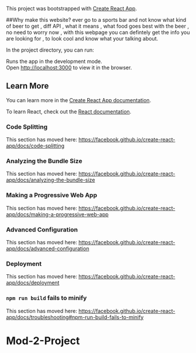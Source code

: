 This project was bootstrapped with [Create React App](https://github.com/facebook/create-react-app).

##Why make this website?
ever go to a sports bar and not know what kind of beer to get , diff API , what it means , what food goes best with the beer , no need to worry now , with this webpage you can defintely get the info you are looking for , to look cool and know what your talking about.




In the project directory, you can run:



Runs the app in the development mode.<br />
Open [http://localhost:3000](http://localhost:3000) to view it in the browser.





## Learn More

You can learn more in the [Create React App documentation](https://facebook.github.io/create-react-app/docs/getting-started).

To learn React, check out the [React documentation](https://reactjs.org/).

### Code Splitting

This section has moved here: https://facebook.github.io/create-react-app/docs/code-splitting

### Analyzing the Bundle Size

This section has moved here: https://facebook.github.io/create-react-app/docs/analyzing-the-bundle-size

### Making a Progressive Web App

This section has moved here: https://facebook.github.io/create-react-app/docs/making-a-progressive-web-app

### Advanced Configuration

This section has moved here: https://facebook.github.io/create-react-app/docs/advanced-configuration

### Deployment

This section has moved here: https://facebook.github.io/create-react-app/docs/deployment

### `npm run build` fails to minify

This section has moved here: https://facebook.github.io/create-react-app/docs/troubleshooting#npm-run-build-fails-to-minify
# Mod-2-Project
